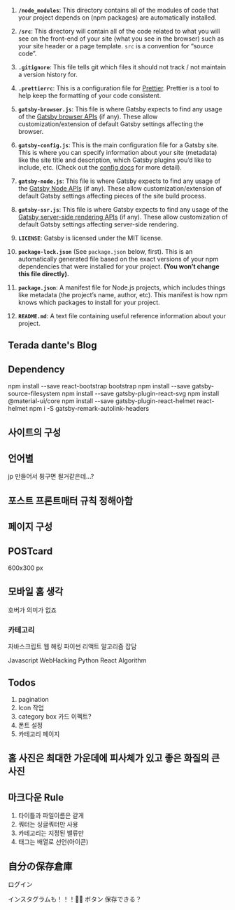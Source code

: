 1.  **`/node_modules`**: This directory contains all of the modules of code that your project depends on (npm packages) are automatically installed.

2.  **`/src`**: This directory will contain all of the code related to what you will see on the front-end of your site (what you see in the browser) such as your site header or a page template. `src` is a convention for “source code”.

3.  **`.gitignore`**: This file tells git which files it should not track / not maintain a version history for.

4.  **`.prettierrc`**: This is a configuration file for [Prettier](https://prettier.io/). Prettier is a tool to help keep the formatting of your code consistent.

5.  **`gatsby-browser.js`**: This file is where Gatsby expects to find any usage of the [Gatsby browser APIs](https://www.gatsbyjs.org/docs/browser-apis/) (if any). These allow customization/extension of default Gatsby settings affecting the browser.

6.  **`gatsby-config.js`**: This is the main configuration file for a Gatsby site. This is where you can specify information about your site (metadata) like the site title and description, which Gatsby plugins you’d like to include, etc. (Check out the [config docs](https://www.gatsbyjs.org/docs/gatsby-config/) for more detail).

7.  **`gatsby-node.js`**: This file is where Gatsby expects to find any usage of the [Gatsby Node APIs](https://www.gatsbyjs.org/docs/node-apis/) (if any). These allow customization/extension of default Gatsby settings affecting pieces of the site build process.

8.  **`gatsby-ssr.js`**: This file is where Gatsby expects to find any usage of the [Gatsby server-side rendering APIs](https://www.gatsbyjs.org/docs/ssr-apis/) (if any). These allow customization of default Gatsby settings affecting server-side rendering.

9.  **`LICENSE`**: Gatsby is licensed under the MIT license.

10. **`package-lock.json`** (See `package.json` below, first). This is an automatically generated file based on the exact versions of your npm dependencies that were installed for your project. **(You won’t change this file directly).**

11. **`package.json`**: A manifest file for Node.js projects, which includes things like metadata (the project’s name, author, etc). This manifest is how npm knows which packages to install for your project.

12. **`README.md`**: A text file containing useful reference information about your project.

## Terada dante's Blog

## Dependency
npm install --save 
react-bootstrap
bootstrap
npm install --save gatsby-source-filesystem
npm install --save gatsby-plugin-react-svg
npm install @material-ui/core
npm install --save gatsby-plugin-react-helmet react-helmet
npm i -S gatsby-remark-autolink-headers


## 사이트의 구성

## 언어별
jp 만들어서 튕구면 될거같은데...?

## 포스트 프론트매터 규칙 정해아함

## 페이지 구성

## POSTcard
600x300 px

## 모바일 홈 생각
호버가 의미가 없죠

### 카테고리
자바스크립트
웹 해킹
파이썬
리액트
알고리즘
잡담

Javascript
WebHacking
Python
React
Algorithm
## Todos
1. pagination
2. Icon 작업
3. category box 카드 이펙트?
4. 폰트 설정
5. 카테고리 페이지
## 홈 사진은 최대한 가운데에 피사체가 있고 좋은 화질의 큰 사진

## 마크다운 Rule
1. 타이틀과 파일이름은 같게
2. 쿼터는 싱글쿼터만 사용
3. 카테고리는 지정된 밸류만
4. 태그는 배열로 선언(아이콘)

## 自分の保存倉庫

ログイン

インスタグラムも！！！🎈🎃
ボタン
保存できる？
